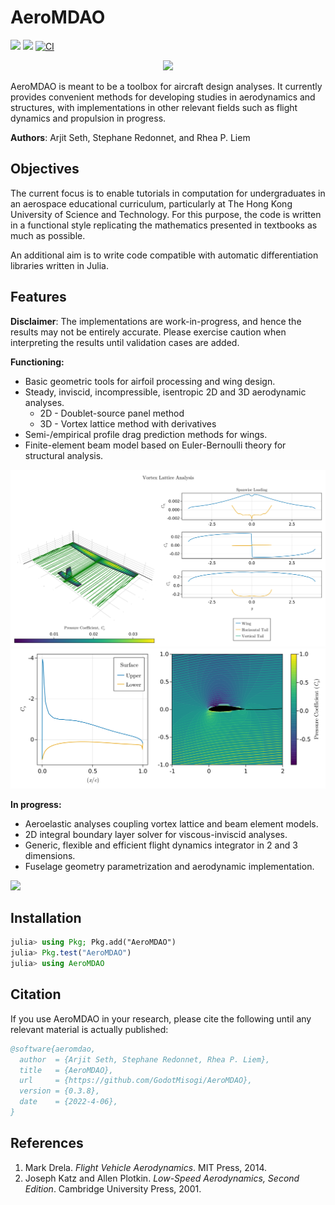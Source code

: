 # AeroMDAO

[![](https://img.shields.io/badge/docs-stable-blue.svg)](https://godotmisogi.github.io/AeroMDAO.jl/stable/)
[![](https://img.shields.io/badge/docs-dev-blue.svg)](https://godotmisogi.github.io/AeroMDAO.jl/dev/)
[![CI](https://github.com/GodotMisogi/AeroMDAO.jl/workflows/CI/badge.svg?branch=main)](https://github.com/GodotMisogi/AeroMDAO.jl/actions?query=workflow%3ACI+branch%3Amain)

<p align="center">
<img width="60%", src="https://raw.githubusercontent.com/GodotMisogi/AeroMDAO.jl/main/docs/src/assets/logo.svg">
</p>

AeroMDAO is meant to be a toolbox for aircraft design analyses. It currently provides convenient methods for developing studies in aerodynamics and structures, with implementations in other relevant fields such as flight dynamics and propulsion in progress.

**Authors**: Arjit Seth, Stephane Redonnet, and Rhea P. Liem

## Objectives

The current focus is to enable tutorials in computation for undergraduates in an aerospace educational curriculum, particularly at The Hong Kong University of Science and Technology. For this purpose, the code is written in a functional style replicating the mathematics presented in textbooks as much as possible.

An additional aim is to write code compatible with automatic differentiation libraries written in Julia.

## Features

**Disclaimer**: The implementations are work-in-progress, and hence the results may not be entirely accurate. Please exercise caution when interpreting the results until validation cases are added.

**Functioning:**

- Basic geometric tools for airfoil processing and wing design. 
- Steady, inviscid, incompressible, isentropic 2D and 3D aerodynamic analyses.
  - 2D - Doublet-source panel method
  - 3D - Vortex lattice method with derivatives
- Semi-/empirical profile drag prediction methods for wings.
- Finite-element beam model based on Euler-Bernoulli theory for structural analysis.

![](plots/VortexLattice.svg)
![](plots/LinearVortex.svg)

**In progress:**

- Aeroelastic analyses coupling vortex lattice and beam element models.
- 2D integral boundary layer solver for viscous-inviscid analyses.
- Generic, flexible and efficient flight dynamics integrator in 2 and 3 dimensions.
- Fuselage geometry parametrization and aerodynamic implementation.

![](https://godot-bloggy.xyz/post/diagrams/AerostructAircraft.svg)

## Installation

```julia
julia> using Pkg; Pkg.add("AeroMDAO")
julia> Pkg.test("AeroMDAO")
julia> using AeroMDAO
```

## Citation

If you use AeroMDAO in your research, please cite the following until any relevant material is actually published:

```bibtex
@software{aeromdao,
  author  = {Arjit Seth, Stephane Redonnet, Rhea P. Liem},
  title   = {AeroMDAO},
  url     = {https://github.com/GodotMisogi/AeroMDAO},
  version = {0.3.8},
  date    = {2022-4-06},
}
```

## References

1. Mark Drela. _Flight Vehicle Aerodynamics_. MIT Press, 2014.
2. Joseph Katz and Allen Plotkin. _Low-Speed Aerodynamics, Second Edition_. Cambridge University Press, 2001.